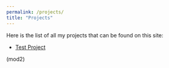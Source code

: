 ```yaml
---
permalink: /projects/
title: "Projects"
---
```

Here is the list of all my projects that can be found on this site:
* [Test Project](/projects/testproject)

(mod2)
